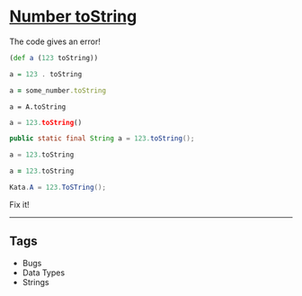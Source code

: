 # [Number toString](https://www.codewars.com/kata/53934feec44762736c00044b)

The code gives an error!

```clojure
(def a (123 toString))
```

```haskell
a = 123 . toString
```

```ruby
a = some_number.toString
```

```crystal
a = A.toString
```

```python
a = 123.toString()
```

```java
public static final String a = 123.toString();
```

```javascript
a = 123.toString
```

```coffeescript
a = 123.toString
```

```csharp
Kata.A = 123.ToSTring();
```

Fix it!

---

## Tags

- Bugs
- Data Types
- Strings
